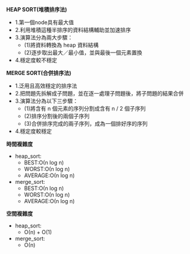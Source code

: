**HEAP SORT(堆積排序法)**
* 1.第一個node具有最大值
* 2.利用堆積這種半排序的資料結構輔助並加速排序
* 3.演算法分為兩大步驟：
    * (1)將資料轉換為 heap 資料結構
    * (2)逐步取出最大／最小值，並與最後一個元素置換
* 4.穩定度較不穩定

**MERGE SORT(合併排序法)**
* 1.泛用且高效穩定的排序法
* 2.把問題先拆解成子問題，並在逐一處理子問題後，將子問題的結果合併
* 3.演算法分為以下三步驟：
    * (1)將含有 n 個元素的序列分割成含有 n / 2 個子序列
    * (2)排序分割後的兩個子序列
    * (3)合併排序完成的兩子序列，成為一個排好序的序列
* 4.穩定度較穩定

**時間複雜度**
* heap_sort:
  * BEST:Ο(n log n)
  * WORST:Ο(n log n)
  * AVERAGE:Ο(n log n)
* merge_sort:
  * BEST:Ο(n log n)
  * WORST:Ο(n log n)
  * AVERAGE:Ο(n log n)

**空間複雜度**
* heap_sort:
  * Ο(n) + Ο(1)
* merge_sort:
  * Ο(n)

